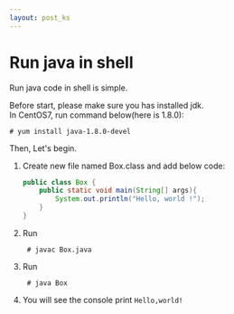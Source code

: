 ```yaml
---
layout: post_ks
---
```







# Run java in shell

Run java code in shell is simple.

Before start, please make sure you has installed jdk.  
In CentOS7, run command below(here is 1.8.0):

    # yum install java-1.8.0-devel

Then, Let's begin.

1. Create new file named Box.class and add below code:

	``` java   
	public class Box {
		public static void main(String[] args){
			System.out.println("Hello, world !");
		}
	}
	```

2. Run  

		# javac Box.java


		
3. Run  

		# java Box


4.  You will see the console print `Hello,world!`
